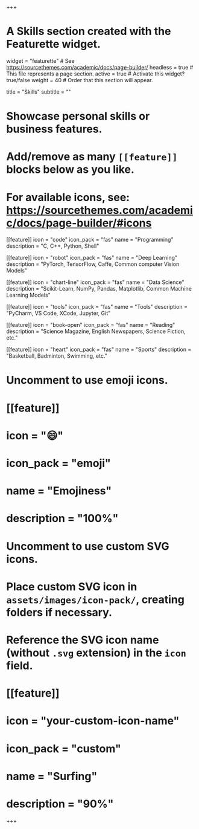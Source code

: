 +++
# A Skills section created with the Featurette widget.
widget = "featurette"  # See https://sourcethemes.com/academic/docs/page-builder/
headless = true  # This file represents a page section.
active = true  # Activate this widget? true/false
weight = 40  # Order that this section will appear.

title = "Skills"
subtitle = ""

# Showcase personal skills or business features.
# 
# Add/remove as many `[[feature]]` blocks below as you like.
# 
# For available icons, see: https://sourcethemes.com/academic/docs/page-builder/#icons

[[feature]]
  icon = "code"
  icon_pack = "fas"
  name = "Programming"
  description = "C, C++, Python, Shell"
  
[[feature]]
  icon = "robot"
  icon_pack = "fas"
  name = "Deep Learning"
  description = "PyTorch, TensorFlow, Caffe, Common computer Vision Models"  
  
[[feature]]
  icon = "chart-line"
  icon_pack = "fas"
  name = "Data Science"
  description = "Scikit-Learn, NumPy, Pandas, Matplotlib, Common Machine Learning Models"

[[feature]]
  icon = "tools"
  icon_pack = "fas"
  name = "Tools"
  description = "PyCharm, VS Code, XCode, Jupyter, Git"

[[feature]]
  icon = "book-open"
  icon_pack = "fas"
  name = "Reading"
  description = "Science Magazine, English Newspapers, Science Fiction, etc."

[[feature]]
  icon = "heart"
  icon_pack = "fas"
  name = "Sports"
  description = "Basketball, Badminton, Swimming, etc."

# Uncomment to use emoji icons.
# [[feature]]
#  icon = ":smile:"
#  icon_pack = "emoji"
#  name = "Emojiness"
#  description = "100%"  

# Uncomment to use custom SVG icons.
# Place custom SVG icon in `assets/images/icon-pack/`, creating folders if necessary.
# Reference the SVG icon name (without `.svg` extension) in the `icon` field.
# [[feature]]
#  icon = "your-custom-icon-name"
#  icon_pack = "custom"
#  name = "Surfing"
#  description = "90%"

+++
